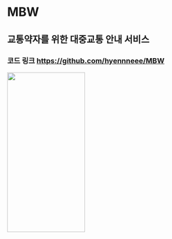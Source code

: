 # MBW
## 교통약자를 위한 대중교통 안내 서비스
### 코드 링크 https://github.com/hyennneee/MBW
<img src="https://user-images.githubusercontent.com/37061717/109257396-68b49200-783b-11eb-89c0-4592604f2c28.jpg" width="180" height="370">
